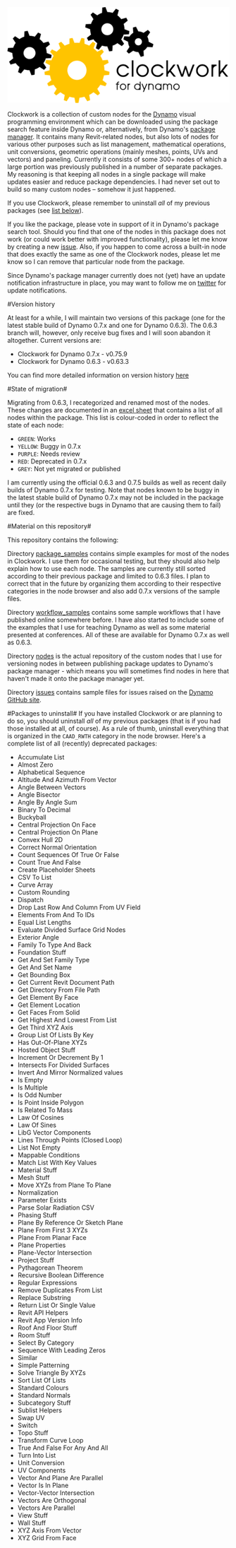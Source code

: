 ﻿![Image](clockwork-logo.png)

Clockwork is a collection of custom nodes for the [Dynamo](http://www.dynamobim.org) visual programming environment which can be downloaded using the package search feature inside Dynamo or, alternatively, from Dynamo's [package manager](http://www.dynamopackages.com). It contains many Revit-related nodes, but also lots of nodes for various other purposes such as list management, mathematical operations, unit conversions, geometric operations (mainly meshes, points, UVs and vectors) and paneling. Currently it consists of some 300+ nodes of which a large portion was previously published in a number of separate packages. My reasoning is that keeping all nodes in a single package will make updates easier and reduce package dependencies. I had never set out to build so many custom nodes – somehow it just happened.

If you use Clockwork, please remember to uninstall *all* of my previous packages (see [list below](#packages-to-uninstall)).

If you like the package, please vote in support of it in Dynamo's package search tool. Should you find that one of the nodes in this package does not work (or could work better with improved functionality), please let me know by creating a new [issue](https://github.com/CAAD-RWTH/ClockworkForDynamo/issues). Also, if you happen to come across a built-in node that does exactly the same as one of the Clockwork nodes, please let me know so I can remove that particular node from the package.

Since Dynamo's package manager currently does not (yet) have an update notification infrastructure in place, you may want to follow me on [twitter](https://twitter.com/a_dieckmann) for update notifications.

#Version history

At least for a while, I will maintain two versions of this package (one for the latest stable build of Dynamo 0.7.x and one for Dynamo 0.6.3). The 0.6.3 branch will, however, only receive bug fixes and I will soon abandon it altogether. Current versions are: 

- Clockwork for Dynamo 0.7.x - v0.75.9 
- Clockwork for Dynamo 0.6.3 - v0.63.3 

You can find more detailed information on version history [here](VersionHistory.md) 

#State of migration#

Migrating from 0.6.3, I recategorized and renamed most of the nodes. These changes are documented in an [excel sheet](https://github.com/CAAD-RWTH/ClockworkForDynamo/raw/master/NodeList.xls) that contains a list of all nodes within the package. This list is colour-coded in order to reflect the state of each node:
- ```GREEN```: Works
- ```YELLOW```: Buggy in 0.7.x
- ```PURPLE```: Needs review
- ```RED```: Deprecated in 0.7.x
- ```GREY```: Not yet migrated or published

I am currently using the official 0.6.3 and 0.7.5 builds as well as recent daily builds of Dynamo 0.7.x for testing. Note that nodes known to be buggy in the latest stable build of Dynamo 0.7.x may not be included in the package until they (or the respective bugs in Dynamo that are causing them to fail) are fixed.

#Material on this repository#

This repository contains the following:

Directory [package_samples](package_samples) contains simple examples for most of the nodes in Clockwork. I use them for occasional testing, but they should also help explain how to use each node. The samples are currently still sorted according to their previous package and limited to 0.6.3 files. I plan to correct that in the future by organizing them according to their respective categories in the node browser and also add 0.7.x versions of the sample files.

Directory [workflow_samples](workflow_samples) contains some sample workflows that I have published online somewhere before. I have also started to include some of the examples that I use for teaching Dynamo as well as some material presented at conferences. All of these are available for Dynamo 0.7.x as well as 0.6.3.

Directory [nodes](nodes) is the actual repository of the custom nodes that I use for versioning nodes in between publishing package updates to Dynamo's package manager - which means you will sometimes find nodes in here that haven't made it onto the package manager yet.

Directory [issues](issues) contains sample files for issues raised on the [Dynamo GitHub site](https://github.com/DynamoDS/Dynamo).

#Packages to uninstall#
If you have installed Clockwork or are planning to do so, you should uninstall *all* of my previous packages (that is if you had those installed at all, of course). As a rule of thumb, uninstall everything that is organized in the ```CAAD_RWTH``` category in the node browser. Here's a complete list of all (recently) deprecated packages:
- Accumulate List
- Almost Zero
- Alphabetical Sequence
- Altitude And Azimuth From Vector
- Angle Between Vectors
- Angle Bisector
- Angle By Angle Sum
- Binary To Decimal
- Buckyball
- Central Projection On Face
- Central Projection On Plane
- Convex Hull 2D
- Correct Normal Orientation
- Count Sequences Of True Or False
- Count True And False
- Create Placeholder Sheets
- CSV To List
- Curve Array
- Custom Rounding
- Dispatch
- Drop Last Row And Column From UV Field
- Elements From And To IDs
- Equal List Lengths
- Evaluate Divided Surface Grid Nodes
- Exterior Angle
- Family To Type And Back
- Foundation Stuff
- Get And Set Family Type
- Get And Set Name
- Get Bounding Box
- Get Current Revit Document Path
- Get Directory From File Path
- Get Element By Face
- Get Element Location
- Get Faces From Solid
- Get Highest And Lowest From List
- Get Third XYZ Axis
- Group List Of Lists By Key
- Has Out-Of-Plane XYZs
- Hosted Object Stuff
- Increment Or Decrement By 1
- Intersects For Divided Surfaces
- Invert And Mirror Normalized values
- Is Empty
- Is Multiple
- Is Odd Number
- Is Point Inside Polygon
- Is Related To Mass
- Law Of Cosines
- Law Of Sines
- LibG Vector Components
- Lines Through Points (Closed Loop)
- List Not Empty
- Mappable Conditions
- Match List With Key Values
- Material Stuff
- Mesh Stuff
- Move XYZs from Plane To Plane
- Normalization
- Parameter Exists
- Parse Solar Radiation CSV
- Phasing Stuff
- Plane By Reference Or Sketch Plane
- Plane From First 3 XYZs
- Plane From Planar Face
- Plane Properties
- Plane-Vector Intersection
- Project Stuff
- Pythagorean Theorem
- Recursive Boolean Difference
- Regular Expressions
- Remove Duplicates From List
- Replace Substring
- Return List Or Single Value
- Revit API Helpers
- Revit App Version Info
- Roof And Floor Stuff
- Room Stuff
- Select By Category
- Sequence With Leading Zeros
- Similar
- Simple Patterning
- Solve Triangle By XYZs
- Sort List Of Lists
- Standard Colours
- Standard Normals
- Subcategory Stuff
- Sublist Helpers
- Swap UV
- Switch
- Topo Stuff
- Transform Curve Loop
- True And False For Any And All
- Turn Into List
- Unit Conversion
- UV Components
- Vector And Plane Are Parallel
- Vector Is In Plane
- Vector-Vector Intersection
- Vectors Are Orthogonal
- Vectors Are Parallel
- View Stuff
- Wall Stuff
- XYZ Axis From Vector
- XYZ Grid From Face
